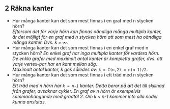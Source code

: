 ## 2 Räkna kanter

- Hur många kanter kan det som mest finnas i en graf med n stycken hörn? </br>
  *Eftersom det för varje hörn kan finnas oändliga många multipla kanter, är det möjligt för en graf med n stycken hörn att som mest ha oändliga många kanter. Dvs. k = ∞.*
- Hur många kanter kan det som mest finnas i en enkel graf med n stycken hörn? 
  *En enkel graf har inga multipla kanter för vardera hörn. De enkla grafer med maximalt antal kanter är kompletta grafer, dvs. att varje vertex-par har en kant mellan säg. </br>
  Maximalt antal kanter, k ges således av*: `k = C(n,2) = n(n-1)/2`.
- Hur många kanter kan det som mest finnas i ett träd med n stycken hörn? </br>
  *Ett träd med n hörn har `k = n-1` kanter. Detta beror på att det till skillnad från grafer, avsaknar cykler. En graf av n hörn är exempelvis sammanhängande med gradtal 2. Om k < n-1 kommer inte alla noder kunna anslutas.*
